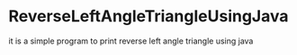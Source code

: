 # ReverseLeftAngleTriangleUsingJava
it is a simple program to print reverse left angle triangle using java
